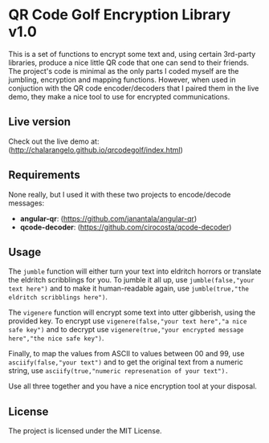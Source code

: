 # QR Code Golf Encryption Library v1.0 #

This is a set of functions to encrypt some text and, using certain 3rd-party libraries, produce a nice little QR code that one can send to their friends. The project's code is minimal as the only parts I coded myself are the jumbling, encryption and mapping functions. However, when used in conjuction with the QR code encoder/decoders that I paired them in the live demo, they make a nice tool to use for encrypted communications.

## Live version ##

Check out the live demo at: (http://chalarangelo.github.io/qrcodegolf/index.html)

## Requirements ##

None really, but I used it with these two projects to encode/decode messages:
+ **angular-qr**: (https://github.com/janantala/angular-qr)
+ **qcode-decoder**: (https://github.com/cirocosta/qcode-decoder)

## Usage ##

The `jumble` function will either turn your text into eldritch horrors or translate the eldritch scribblings for you. To jumble it all up, use `jumble(false,"your text here")` and to make it human-readable again, use `jumble(true,"the eldritch scribblings here")`.

The `vigenere` function will encrypt some text into utter gibberish, using the provided key. To encrypt use `vigenere(false,"your text here","a nice safe key")` and to decrypt use `vigenere(true,"your encrypted message here","the nice safe key")`.

Finally, to map the values from ASCII to values between 00 and 99, use `asciify(false,"your text")` and to get the original text from a numeric string, use `asciify(true,"numeric represenation of your text").`

Use all three together and you have a nice encryption tool at your disposal.

## License ##

The project is licensed under the MIT License. 
